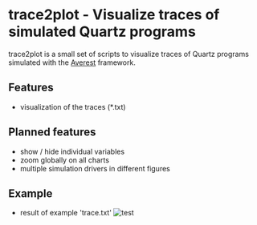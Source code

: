 trace2plot - Visualize traces of simulated Quartz programs
=============================================================
 
trace2plot is a small set of scripts to visualize traces of Quartz programs simulated with the [Averest](http://www.averest.org/) framework.

Features
----------------
* visualization of the traces (*.txt)


Planned features
----------------
* show / hide individual variables
* zoom globally on all charts
* multiple simulation drivers in different figures


Example
----------------
* result of example 'trace.txt'
![test](https://user-images.githubusercontent.com/92115516/185459423-6bcc11ba-d2df-4451-8933-ec2a11e82fe1.png)
